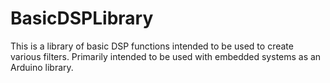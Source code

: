 # BasicDSPLibrary

This is a library of basic DSP functions intended to be used to create various filters. Primarily intended to be used with embedded systems
as an Arduino library. 
